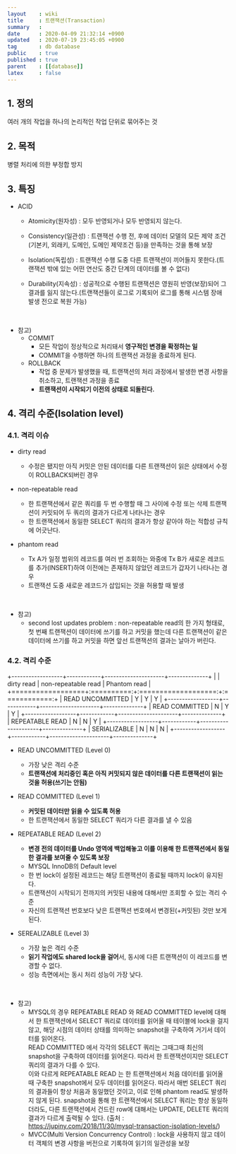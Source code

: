 ```yaml
---
layout    : wiki
title     : 트랜잭션(Transaction)
summary   : 
date      : 2020-04-09 21:32:14 +0900
updated   : 2020-07-19 23:45:05 +0900
tag       : db database
public    : true
published : true
parent    : [[database]]
latex     : false
---
```


## 1. 정의
여러 개의 작업을 하나의 논리적인 작업 단위로 묶어주는 것

## 2. 목적 
병렬 처리에 의한 부정합 방지

## 3. 특징

- ACID
	- Atomicity(원자성) : 모두 반영되거나 모두 반영되지 않는다.
 
	- Consistency(일관성) : 트랜잭션 수행 전, 후에 데이터 모델의 모든 제약 조건(기본키, 외래키, 도메인, 도메인 제약조건 등)을 만족하는 것을 통해 보장 
 
	- Isolation(독립성) : 트랜잭션 수행 도중 다른 트랜잭션이 끼어들지 못한다.(트랜잭션 밖에 있는 어떤 연산도 중간 단계의 데이터를 볼 수 없다)
 
	- Durability(지속성) : 성공적으로 수행된 트랜잭션은 영원히 반영(보장)되어 그 결과를 잃지 않는다.(트랜잭션들이 로그로 기록되어 로그를 통해 시스템 장애 발생 전으로 복원 가능)  
<br>
 
- 참고)
	- COMMIT
		- 모든 작업이 정상적으로 처리돼서 **영구적인 변경을 확정하는 일**
		- COMMIT을 수행하면 하나의 트랜잭션 과정을 종료하게 된다.
	- ROLLBACK
		- 작업 중 문제가 발생했을 때, 트랜잭션의 처리 과정에서 발생한 변경 사항을 취소하고, 트랜잭션 과정을 종료
		- **트랜잭션이 시작되기 이전의 상태로 되돌린다.**

## 4. 격리 수준(Isolation level)

### 4.1. 격리 이슈
- dirty read
	- 수정은 됐지만 아직 커밋은 안된 데이터를 다른 트랜잭션이 읽은 상태에서 수정이 ROLLBACK되버린 경우

- non-repeatable read
	- 한 트랜잭션에서 같은 쿼리를 두 번 수행할 때 그 사이에 수정 또는 삭제 트랜잭션이 커밋되어 두 쿼리의 결과가 다르게 나타나는 경우
	- 한 트랜잭션에서 동일한 SELECT 쿼리의 결과가 항상 같아야 하는 적합성 규칙에 어긋난다.
 
- phantom read 
	- Tx A가 일정 범위의 레코드를 여러 번 조회하는 와중에 Tx B가 새로운 레코드를 추가(INSERT)하여 이전에는 존재하지 않았던 레코드가 갑자기 나타나는 경우  
	- 트랜잭션 도중 새로운 레코드가 삽입되는 것을 허용할 때 발생
<br>
			  
			  
- 참고)
	- second lost updates problem : non-repeatable read의 한 가지 형태로, 첫 번째 트랜잭션이 데이터에 쓰기를 하고 커밋을 했는데 다른 트랜잭션이 같은 데이터에 쓰기를 하고 커밋을 하면 앞선 트랜잭션의 결과는 날아가 버린다.  
 
 
### 4.2. 격리 수준

+------------------+------------+---------------------+--------------+
|                  | dirty read | non-repeatable read | Phantom read |
+==================+:==========:+:===================:+:============:+
| READ UNCOMMITTED |      Y     |          Y          |       Y      |
+------------------+------------+---------------------+--------------+
| READ COMMITTED   |      N     |          Y          |       Y      |
+------------------+------------+---------------------+--------------+
| REPEATABLE READ  |      N     |          N          |       Y      |
+------------------+------------+---------------------+--------------+
| SERIALIZABLE     |      N     |          N          |       N      |
+------------------+------------+---------------------+--------------+

- READ UNCOMMITTED (Level 0)
	- 가장 낮은 격리 수준
	- **트랜잭션에 처리중인 혹은 아직 커밋되지 않은 데이터를 다른 트랜잭션이 읽는 것을 허용(쓰기는 안됨)**

- READ COMMITTED (Level 1)
	- **커밋된 데이터만 읽을 수 있도록 허용**
	- 한 트랜잭션에서 동일한 SELECT 쿼리가 다른 결과를 낼 수 있음

- REPEATABLE READ (Level 2)
	- **변경 전의 데이터를 Undo 영역에 백업해놓고 이를 이용해 한 트랜잭션에서 동일한 결과를 보여줄 수 있도록 보장**
	- MYSQL InnoDB의 Default level
	- 한 번 lock이 설정된 레코드는 해당 트랜잭션이 종료될 때까지 lock이 유지된다.
	- 트랜잭션이 시작되기 전까지의 커밋된 내용에 대해서만 조회할 수 있는 격리 수준
	- 자신의 트랜잭션 번호보다 낮은 트랜잭션 번호에서 변경된(+커밋된) 것만 보게 된다.

- SEREALIZABLE (Level 3)
	- 가장 높은 격리 수준
	- **읽기 작업에도 shared lock을 걸어**서, 동시에 다른 트랜잭션이 이 레코드를 변경할 수 없다.
	- 성능 측면에서는 동시 처리 성능이 가장 낮다.  
<br>	  


- 참고)
	- MYSQL의 경우 REPEATABLE READ 와 READ COMMITTED level에 대해서 한 트랜잭션에서 SELECT 쿼리로 데이터를 읽어올 때 테이블에 lock을 걸지 않고, 해당 시점의 데이터 상태를 의미하는 snapshot을 구축하여 거기서 데이터를 읽어온다.  
READ COMMITTED 에서 각각의 SELECT 쿼리는 그때그때 최신의 snapshot을 구축하여 데이터를 읽어온다. 따라서 한 트랜잭션이지만 SELECT 쿼리의 결과가 다를 수 있다.  
이와 다르게 REPEATABLE READ 는 한 트랜잭션에서 처음 데이터를 읽어올 때 구축한 snapshot에서 모두 데이터를 읽어온다. 따라서 매번 SELECT 쿼리의 결과들이 항상 처음과 동일했던 것이고, 이로 인해 phantom read도 발생하지 않게 된다.
snapshot을 통해 한 트랜잭션에서 SELECT 쿼리는 항상 동일하더라도, 다른 트랜잭션에서 건드린 row에 대해서는 UPDATE, DELETE 쿼리의 결과가 다르게 출력될 수 있다.
(출처 : https://jupiny.com/2018/11/30/mysql-transaction-isolation-levels/)
	- MVCC(Multi Version Concurrency Control) : lock을 사용하지 않고 데이터 객체의 변경 사항을 버전으로 기록하여 읽기의 일관성을 보장
